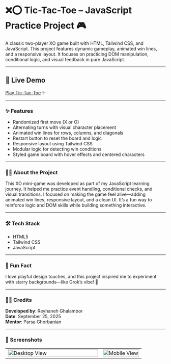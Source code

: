 # ❌⭕ Tic-Tac-Toe – JavaScript Practice Project 🎮  
A classic two-player XO game built with HTML, Tailwind CSS, and JavaScript. This project features dynamic gameplay, animated win lines, and a responsive layout. It focuses on practicing DOM manipulation, conditional logic, and visual feedback in pure JavaScript.

---

## 🔗 Live Demo  
[Play Tic-Tac-Toe](https://splendorous-fenglisu-70ec0f.netlify.app/) ✨

---

### ✨ Features  
- Randomized first move (X or O)  
- Alternating turns with visual character placement  
- Animated win lines for rows, columns, and diagonals  
- Restart button to reset the board and logic  
- Responsive layout using Tailwind CSS  
- Modular logic for detecting win conditions  
- Styled game board with hover effects and centered characters  

---

### 👩‍💻 About the Project  
This XO mini-game was developed as part of my JavaScript learning journey. It helped me practice event handling, conditional checks, and visual transitions. I focused on making the game feel alive—adding animated win lines, responsive layout, and a clean UI. It’s a fun way to reinforce logic and DOM skills while building something interactive.

---

### 🛠️ Tech Stack  
- HTML5  
- Tailwind CSS  
- JavaScript  

---

### 👾 Fun Fact  
I love playful design touches, and this project inspired me to experiment with starry backgrounds—like Grok’s vibe! 🌌

---

### 🧑‍🎨 Credits  
**Developed by**: Reyhaneh Ghalambor  
**Date**: September 25, 2025  
**Mentor**: Parsa Ghorbanian  

---

### 📸 Screenshots  
<table>  
  <tr>  
    <td width="70%" valign="top">  
      <img src="https://github.com/user-attachments/assets/75f2f6dc-435c-41ce-a83f-31e8dd8b476e" alt="Desktop View" width="100%" />  
    </td>  
    <td width="30%" valign="top">  
      <img src="https://github.com/user-attachments/assets/12788d8a-32a2-4101-92fb-765aff85730f" alt="Mobile View" width="100%" />  
    </td>  
  </tr>  
